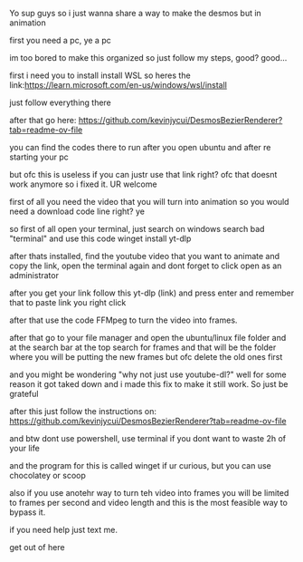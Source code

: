 Yo sup guys so i just wanna share a way to make the desmos but in animation

first you need a pc, ye a pc

im too bored to make this organized so just follow my steps, good? good...

first i need you to install  install WSL so heres the link:https://learn.microsoft.com/en-us/windows/wsl/install

just follow everything there

after that go here: https://github.com/kevinjycui/DesmosBezierRenderer?tab=readme-ov-file

you can find the codes there to run after you open ubuntu and after re starting your pc

but ofc this is useless if you can justr use that link right? ofc that doesnt work anymore so i fixed it. UR welcome

first of all you need the video that you will turn into animation so you would need a download code line right? ye

so first of all open your terminal, just search on windows search bad "terminal" and use this code winget install yt-dlp

after thats installed, find the youtube video that you want to animate and copy the link, open the terminal again and dont forget to click open as an administrator

after you get your link follow this yt-dlp (link) and press enter and remember that to paste link you right click 

after that use the code FFMpeg to turn the video into frames.

after that go to your file manager and open the ubuntu/linux file folder and at the search bar at the top search for frames and that will be the folder where you will be putting the new frames but ofc delete the old ones first

and you might be wondering "why not just use youtube-dl?" well for some reason it got taked down and i made this fix to make it still work. So just be grateful

after this just follow the instructions on: https://github.com/kevinjycui/DesmosBezierRenderer?tab=readme-ov-file

and btw dont use powershell, use terminal if you dont want to waste 2h of your life

and the program for this is called winget if ur curious, but you can use chocolatey or scoop

also if you use anotehr way to turn teh video into frames you will be limited to frames per second and video length and this is the most feasible way to bypass it.

if you need help just text me. 

get out of here
